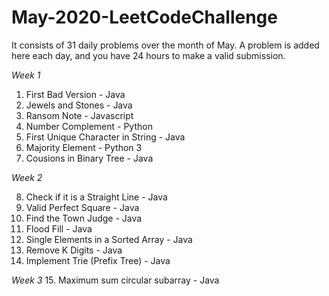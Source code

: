 # May-2020-LeetCodeChallenge
It consists of 31 daily problems over the month of May. A problem is added here each day, and you have 24 hours to make a valid submission.

*Week 1* 

01. First Bad Version - Java
02. Jewels and Stones - Java
03. Ransom Note - Javascript
04. Number Complement - Python
05. First Unique Character in String - Java
06. Majority Element - Python 3
07. Cousions in Binary Tree - Java

*Week 2*

08. Check if it is a Straight Line - Java
09. Valid Perfect Square - Java
10. Find the Town Judge - Java
11. Flood Fill - Java
12. Single Elements in a Sorted Array - Java
13. Remove K Digits - Java
14. Implement Trie (Prefix Tree) - Java

*Week 3*
15. Maximum sum circular subarray - Java
